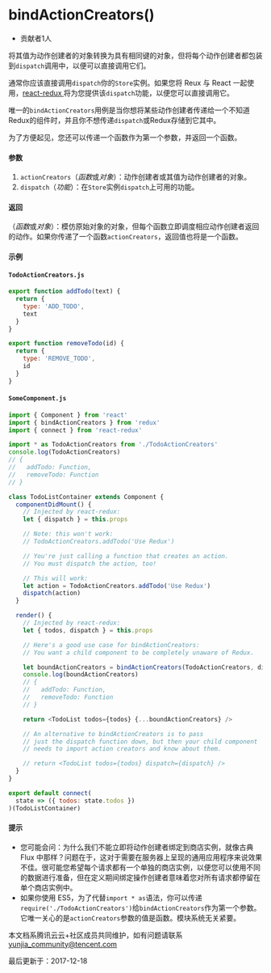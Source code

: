 # bindActionCreators()

- 贡献者1人

  

将其值为动作创建者的对象转换为具有相同键的对象，但将每个动作创建者都包装到`dispatch`调用中，以便可以直接调用它们。

通常你应该直接调用`dispatch`你的`Store`实例。如果您将 Reux 与 React 一起使用，[react-redux ](https://github.com/gaearon/react-redux)将为您提供该`dispatch`功能，以便您可以直接调用它。

唯一的`bindActionCreators`用例是当你想将某些动作创建者传递给一个不知道Redux的组件时，并且你不想传递`dispatch`或Redux存储到它其中。

为了方便起见，您还可以传递一个函数作为第一个参数，并返回一个函数。

#### 参数

1. `actionCreators`（*函数*或*对象*）：动作创建者或其值为动作创建者的对象。
2. `dispatch`（*功能*）：在`Store`实例`dispatch`上可用的功能。

#### 返回

（*函数*或*对象*）：模仿原始对象的对象，但每个函数立即调度相应动作创建者返回的动作。如果你传递了一个函数`actionCreators`，返回值也将是一个函数。

#### 示例

#### `TodoActionCreators.js`

```javascript
export function addTodo(text) {
  return {
    type: 'ADD_TODO',
    text
  }
}

export function removeTodo(id) {
  return {
    type: 'REMOVE_TODO',
    id
  }
}
```

#### `SomeComponent.js`

```javascript
import { Component } from 'react'
import { bindActionCreators } from 'redux'
import { connect } from 'react-redux'

import * as TodoActionCreators from './TodoActionCreators'
console.log(TodoActionCreators)
// {
//   addTodo: Function,
//   removeTodo: Function
// }

class TodoListContainer extends Component {
  componentDidMount() {
    // Injected by react-redux:
    let { dispatch } = this.props

    // Note: this won't work:
    // TodoActionCreators.addTodo('Use Redux')

    // You're just calling a function that creates an action.
    // You must dispatch the action, too!

    // This will work:
    let action = TodoActionCreators.addTodo('Use Redux')
    dispatch(action)
  }

  render() {
    // Injected by react-redux:
    let { todos, dispatch } = this.props

    // Here's a good use case for bindActionCreators:
    // You want a child component to be completely unaware of Redux.

    let boundActionCreators = bindActionCreators(TodoActionCreators, dispatch)
    console.log(boundActionCreators)
    // {
    //   addTodo: Function,
    //   removeTodo: Function
    // }

    return <TodoList todos={todos} {...boundActionCreators} />

    // An alternative to bindActionCreators is to pass
    // just the dispatch function down, but then your child component
    // needs to import action creators and know about them.

    // return <TodoList todos={todos} dispatch={dispatch} />
  }
}

export default connect(
  state => ({ todos: state.todos })
)(TodoListContainer)
```

#### 提示

- 您可能会问：为什么我们不能立即将动作创建者绑定到商店实例，就像古典 Flux 中那样？问题在于，这对于需要在服务器上呈现的通用应用程序来说效果不佳。很可能您希望每个请求都有一个单独的商店实例，以便您可以使用不同的数据进行准备，但在定义期间绑定操作创建者意味着您对所有请求都停留在单个商店实例中。
- 如果你使用 ES5，为了代替`import * as`语法，你可以传递`require('./TodoActionCreators')`给`bindActionCreators`作为第一个参数。它唯一关心的是`actionCreators`参数的值是函数。模块系统无关紧要。

本文档系腾讯云云+社区成员共同维护，如有问题请联系 yunjia_community@tencent.com

最后更新于：2017-12-18